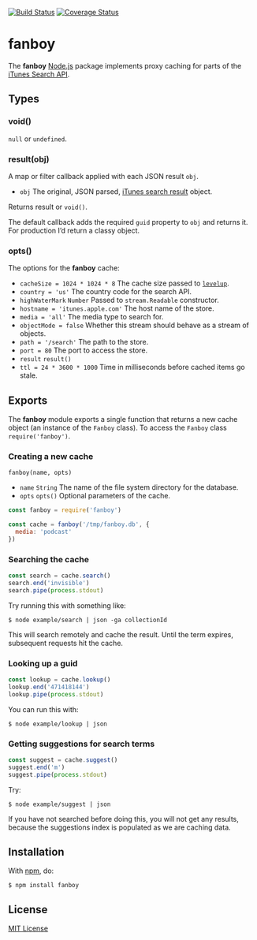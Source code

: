 [![Build Status](https://secure.travis-ci.org/michaelnisi/fanboy.svg)](http://travis-ci.org/michaelnisi/fanboy)
[![Coverage Status](https://coveralls.io/repos/github/michaelnisi/fanboy/badge.svg?branch=master)](https://coveralls.io/github/michaelnisi/fanboy?branch=master)

# fanboy

The **fanboy** [Node.js](http://nodejs.org/) package implements proxy caching for parts of the [iTunes Search API](https://www.apple.com/itunes/affiliates/resources/documentation/itunes-store-web-service-search-api.html).

## Types

### void()

`null` or `undefined`.

### result(obj)

A map or filter callback applied with each JSON result `obj`.

- `obj` The original, JSON parsed, [iTunes search result](https://www.apple.com/itunes/affiliates/resources/documentation/itunes-store-web-service-search-api.html#understand) object.

Returns result or `void()`.

The default callback adds the required `guid` property to `obj` and returns it. For production I’d return a classy object.

### opts()

The options for the **fanboy** cache:

- `cacheSize = 1024 * 1024 * 8` The cache size passed to [`levelup`](https://github.com/Level/levelup).
- `country = 'us'` The country code for the search API.
- `highWaterMark` `Number` Passed to `stream.Readable` constructor.
- `hostname = 'itunes.apple.com'` The host name of the store.
- `media = 'all'` The media type to search for.
- `objectMode = false` Whether this stream should behave as a stream of objects.
- `path = '/search'` The path to the store.
- `port = 80` The port to access the store.
- `result` `result()`
- `ttl = 24 * 3600 * 1000` Time in milliseconds before cached items go stale.

## Exports

The **fanboy** module exports a single function that returns a new cache object (an instance of the `Fanboy` class). To access the `Fanboy` class `require('fanboy')`.

### Creating a new cache

`fanboy(name, opts)`

- `name` `String` The name of the file system directory for the database.
- `opts` `opts()` Optional parameters of the cache.

```js
const fanboy = require('fanboy')

const cache = fanboy('/tmp/fanboy.db', {
  media: 'podcast'
})
```

### Searching the cache

```js
const search = cache.search()
search.end('invisible')
search.pipe(process.stdout)
```

Try running this with something like:

```
$ node example/search | json -ga collectionId
```

This will search remotely and cache the result. Until the term expires, subsequent requests hit the cache.

### Looking up a guid

```js
const lookup = cache.lookup()
lookup.end('471418144')
lookup.pipe(process.stdout)
```

You can run this with:

```
$ node example/lookup | json
```

### Getting suggestions for search terms

```js
const suggest = cache.suggest()
suggest.end('m')
suggest.pipe(process.stdout)
```

Try:

```
$ node example/suggest | json
```

If you have not searched before doing this, you will not get any results, because the suggestions index is populated as we are caching data.

## Installation

With [npm](https://npmjs.org/package/fanboy), do:

```
$ npm install fanboy
```

## License

[MIT License](https://github.com/michaelnisi/fanboy/blob/master/LICENSE)

